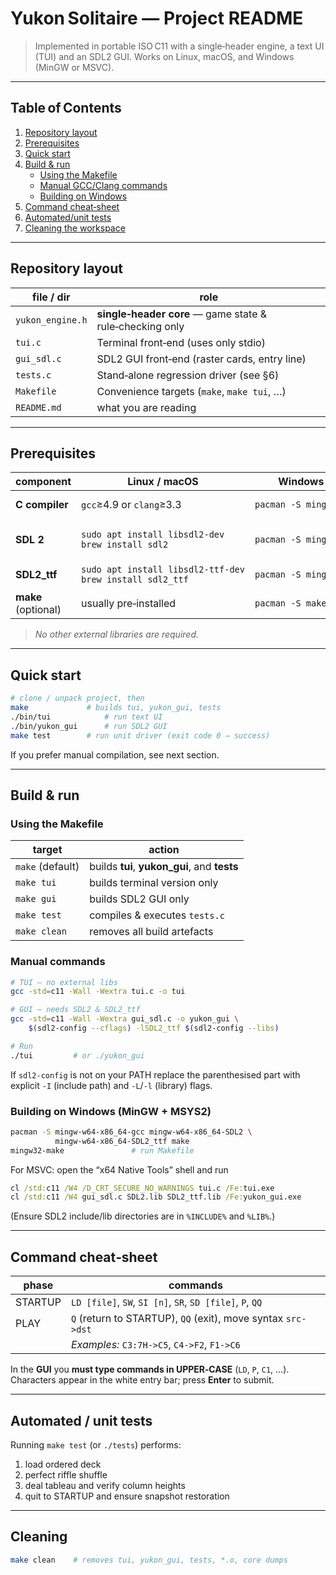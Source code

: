 # Yukon Solitaire — Project README

> Implemented in portable ISO C11 with a single‑header engine, a text UI (TUI)
> and an SDL2 GUI.  Works on Linux, macOS, and Windows (MinGW or MSVC).

---
## Table of Contents
1. [Repository layout](#repository-layout)
2. [Prerequisites](#prerequisites)
3. [Quick start](#quick-start)
4. [Build & run](#build--run)
   * [Using the Makefile](#using-the-makefile)
   * [Manual GCC/Clang commands](#manual-commands)
   * [Building on Windows](#windows)
5. [Command cheat‑sheet](#command-cheat-sheet)
6. [Automated/unit tests](#automated-unit-tests)
7. [Cleaning the workspace](#cleaning)

---
## Repository layout
| file / dir          | role |
|---------------------|------|
| `yukon_engine.h`    | **single‑header core** — game state & rule‑checking only |
| `tui.c`             | Terminal front‑end (uses only stdio) |
| `gui_sdl.c`         | SDL2 GUI front‑end (raster cards, entry line) |
| `tests.c`           | Stand‑alone regression driver (see §6) |
| `Makefile`          | Convenience targets (`make`, `make tui`, …) |
| `README.md`         | what you are reading |

---
## Prerequisites
| component | Linux / macOS | Windows (MSYS2/MinGW) | purpose |
|-----------|---------------|-----------------------|---------|
| **C compiler** | `gcc`≥4.9 or `clang`≥3.3 | `pacman ‑S mingw‑w64‑x86_64‑gcc` | builds everything |
| **SDL 2** | `sudo apt install libsdl2‑dev`<br>`brew install sdl2` | `pacman ‑S mingw‑w64‑x86_64‑SDL2` | GUI window / input |
| **SDL2_ttf** | `sudo apt install libsdl2‑ttf‑dev`<br>`brew install sdl2_ttf` | `pacman ‑S mingw‑w64‑x86_64‑SDL2_ttf` | font rendering |
| **make** (optional) | usually pre‑installed | `pacman ‑S make` | runs the Makefile |

> *No other external libraries are required.*

---
## Quick start
```bash
# clone / unpack project, then
make             # builds tui, yukon_gui, tests
./bin/tui            # run text UI
./bin/yukon_gui      # run SDL2 GUI
make test        # run unit driver (exit code 0 ⇒ success)
```
If you prefer manual compilation, see next section.

---
## Build & run
### Using the Makefile
| target        | action |
|---------------|--------|
| `make` (default) | builds **tui**, **yukon_gui**, and **tests** |
| `make tui`    | builds terminal version only |
| `make gui`    | builds SDL2 GUI only |
| `make test`   | compiles & executes `tests.c` |
| `make clean`  | removes all build artefacts |

### Manual commands
```bash
# TUI — no external libs
gcc -std=c11 -Wall -Wextra tui.c -o tui

# GUI — needs SDL2 & SDL2_ttf
gcc -std=c11 -Wall -Wextra gui_sdl.c -o yukon_gui \
    $(sdl2-config --cflags) -lSDL2_ttf $(sdl2-config --libs)

# Run
./tui         # or ./yukon_gui
```
If `sdl2-config` is not on your PATH replace the parenthesised part with
explicit `-I` (include path) and `-L`/`-l` (library) flags.

### <a name="windows"></a>Building on Windows (MinGW + MSYS2)
```bash
pacman -S mingw-w64-x86_64-gcc mingw-w64-x86_64-SDL2 \
          mingw-w64-x86_64-SDL2_ttf make
mingw32-make               # run Makefile
```
For MSVC: open the “x64 Native Tools” shell and run
```cmd
cl /std:c11 /W4 /D_CRT_SECURE_NO_WARNINGS tui.c /Fe:tui.exe
cl /std:c11 /W4 gui_sdl.c SDL2.lib SDL2_ttf.lib /Fe:yukon_gui.exe
```
(Ensure SDL2 include/lib directories are in `%INCLUDE%` and `%LIB%`.)

---
## <a name="command-cheat-sheet"></a>Command cheat‑sheet
| phase   | commands |
|---------|----------|
| STARTUP | `LD [file]`, `SW`, `SI [n]`, `SR`, `SD [file]`, `P`, `QQ` |
| PLAY    | `Q` (return to STARTUP), `QQ` (exit), move syntax `src->dst` |
|         | *Examples:* `C3:7H->C5`, `C4->F2`, `F1->C6` |

In the **GUI** you **must type commands in UPPER‑CASE** (`LD`, `P`, `C1`, …).
Characters appear in the white entry bar; press **Enter** to submit.

---
## Automated / unit tests
Running `make test` (or `./tests`) performs:
1. load ordered deck
2. perfect riffle shuffle
3. deal tableau and verify column heights
4. quit to STARTUP and ensure snapshot restoration

---
## Cleaning
```bash
make clean    # removes tui, yukon_gui, tests, *.o, core dumps
```